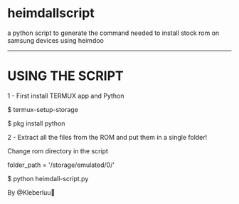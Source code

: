 # heimdallscript

a python script to generate the command needed to install stock rom on samsung devices using heimdoo


______________________________

# USING THE SCRIPT

1 - First install TERMUX app and Python

$ termux-setup-storage

$ pkg install python




2 - Extract all the files from the ROM and put them in a single folder!


Change rom directory in the script

folder_path = '/storage/emulated/0/'


$ python heimdall-script.py

By @Kleberluu💚
